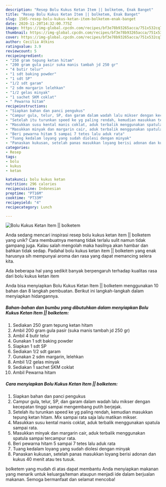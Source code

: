 ```yaml
---
description: "Resep Bolu Kukus Ketan Item || bolketem, Enak Banget"
title: "Resep Bolu Kukus Ketan Item || bolketem, Enak Banget"
slug: 1505-resep-bolu-kukus-ketan-item-bolketem-enak-banget
date: 2020-11-20T14:32:00.775Z
image: https://img-global.cpcdn.com/recipes/bf3e78b93265acca/751x532cq70/bolu-kukus-ketan-item-bolketem-foto-resep-utama.jpg
thumbnail: https://img-global.cpcdn.com/recipes/bf3e78b93265acca/751x532cq70/bolu-kukus-ketan-item-bolketem-foto-resep-utama.jpg
cover: https://img-global.cpcdn.com/recipes/bf3e78b93265acca/751x532cq70/bolu-kukus-ketan-item-bolketem-foto-resep-utama.jpg
author: Cecilia Atkins
ratingvalue: 3.9
reviewcount: 5
recipeingredient:
- "250 gram tepung ketan hitam"
- "200 gram gula pasir suka manis tambah jd 250 gr"
- "4 butir telur"
- "1 sdt baking powder"
- "1 sdt SP"
- "1/2 sdt garam"
- "2 sdm margarin lelehkan"
- "1/2 gelas minyak"
- "1 sachet SKM coklat"
- " Pewarna hitam"
recipeinstructions:
- "Siapkan bahan dan panci pengukus"
- "Campur gula, telur, SP, dan garam dalam wadah lalu mikser dengan kecepatan tinggi sampai mengembang putih berjejak."
- "Setelah itu turunkan speed ke yg paling rendah, kemudian masukkan tepung ketan hitam. Mix sampai rata saja lalu matikan mikser."
- "Masukkan susu kental manis coklat, aduk terbalik menggunakan spatula sampai rata."
- "Masukkan minyak dan margarin cair, aduk terbalik menggunakan spatula sampai tercampur rata."
- "Beri pewarna hitam 5 sampai 7 tetes lalu aduk rata"
- "Tuang kedalam loyang yang sudah diolesi dengan minyak"
- "Panaskan kukusan, setelah panas masukkan loyang berisi adonan dan kukus 40 menit atau tes tusuk."
categories:
- Resep
tags:
- bolu
- kukus
- ketan

katakunci: bolu kukus ketan 
nutrition: 296 calories
recipecuisine: Indonesian
preptime: "PT16M"
cooktime: "PT33M"
recipeyield: "4"
recipecategory: Lunch

---
```



![Bolu Kukus Ketan Item || bolketem](https://img-global.cpcdn.com/recipes/bf3e78b93265acca/751x532cq70/bolu-kukus-ketan-item-bolketem-foto-resep-utama.jpg)

Anda sedang mencari inspirasi resep bolu kukus ketan item || bolketem yang unik? Cara membuatnya memang tidak terlalu sulit namun tidak gampang juga. Kalau salah mengolah maka hasilnya akan hambar dan bahkan tidak sedap. Padahal bolu kukus ketan item || bolketem yang enak harusnya sih mempunyai aroma dan rasa yang dapat memancing selera kita.



Ada beberapa hal yang sedikit banyak berpengaruh terhadap kualitas rasa dari bolu kukus ketan item 

 Anda bisa menyiapkan Bolu Kukus Ketan Item || bolketem menggunakan 10 bahan dan 8 langkah pembuatan. Berikut ini langkah-langkah dalam menyiapkan hidangannya.

<!--inarticleads1-->

##### Bahan-bahan dan bumbu yang dibutuhkan dalam menyiapkan Bolu Kukus Ketan Item || bolketem:

1. Sediakan 250 gram tepung ketan hitam
1. Ambil 200 gram gula pasir (suka manis tambah jd 250 gr)
1. Ambil 4 butir telur
1. Gunakan 1 sdt baking powder
1. Siapkan 1 sdt SP
1. Sediakan 1/2 sdt garam
1. Gunakan 2 sdm margarin, lelehkan
1. Ambil 1/2 gelas minyak
1. Sediakan 1 sachet SKM coklat
1. Ambil  Pewarna hitam




<!--inarticleads2-->

##### Cara menyiapkan Bolu Kukus Ketan Item || bolketem:

1. Siapkan bahan dan panci pengukus
1. Campur gula, telur, SP, dan garam dalam wadah lalu mikser dengan kecepatan tinggi sampai mengembang putih berjejak.
1. Setelah itu turunkan speed ke yg paling rendah, kemudian masukkan tepung ketan hitam. Mix sampai rata saja lalu matikan mikser.
1. Masukkan susu kental manis coklat, aduk terbalik menggunakan spatula sampai rata.
1. Masukkan minyak dan margarin cair, aduk terbalik menggunakan spatula sampai tercampur rata.
1. Beri pewarna hitam 5 sampai 7 tetes lalu aduk rata
1. Tuang kedalam loyang yang sudah diolesi dengan minyak
1. Panaskan kukusan, setelah panas masukkan loyang berisi adonan dan kukus 40 menit atau tes tusuk.




 bolketem yang mudah di atas dapat membantu Anda menyiapkan makanan yang menarik untuk keluarga/teman ataupun menjadi ide dalam berjualan makanan. Semoga bermanfaat dan selamat mencoba!
